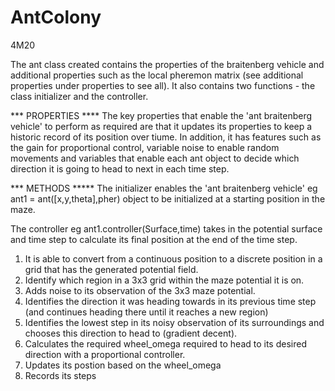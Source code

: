 # AntColony
4M20

The ant class created contains the properties of the braitenberg vehicle and additional properties such as the local pheremon matrix (see additional properties under properties to see all). It also contains two functions - the class initializer and the controller. 




*** PROPERTIES ****
The key properties that enable the 'ant braitenberg vehicle' to perform as required are that it updates its properties to keep a historic record of its position over tiume. In addition, it has features such as the gain for proportional control, variable noise to enable random movements and variables that enable each ant object to decide which direction it is going to head to next in each time step. 

*** METHODS *****
The initializer enables the 'ant braitenberg vehicle' eg ant1 = ant([x,y,theta],pher) object to be initialized at a starting position in the maze. 

The controller eg ant1.controller(Surface,time) takes in the potential surface and time step to calculate its final position at the end of the time step. 
1. It is able to convert from a continuous position to a discrete position in a grid that has the generated potential field. 
2. Identify which region in a 3x3 grid within the maze potential it is on.
3. Adds noise to its observation of the 3x3 maze potential. 
4. Identifies the direction it was heading towards in its previous time step (and continues heading there until it reaches a new region)
5. Identifies the lowest step in its noisy observation of its surroundings and chooses this direction to head to (gradient decent). 
6. Calculates the required wheel_omega required to head to its desired direction with a proportional controller.
7. Updates its postion based on the wheel_omega
8. Records its steps



